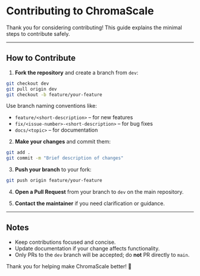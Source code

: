 # Contributing to ChromaScale

Thank you for considering contributing! This guide explains the minimal steps to contribute safely.

---

## How to Contribute

1. **Fork the repository** and create a branch from `dev`:

```bash
git checkout dev
git pull origin dev
git checkout -b feature/your-feature
```

Use branch naming conventions like:

- `feature/<short-description>` – for new features
- `fix/<issue-number>-<short-description>` – for bug fixes
- `docs/<topic>` – for documentation

2. **Make your changes** and commit them:

```bash
git add .
git commit -m "Brief description of changes"
```

3. **Push your branch** to your fork:

```bash
git push origin feature/your-feature
```

4. **Open a Pull Request** from your branch to `dev` on the main repository.

5. **Contact the maintainer** if you need clarification or guidance.

---

## Notes

- Keep contributions focused and concise.
- Update documentation if your change affects functionality.
- Only PRs to the `dev` branch will be accepted; do **not** PR directly to `main`.

Thank you for helping make ChromaScale better! 🚀
